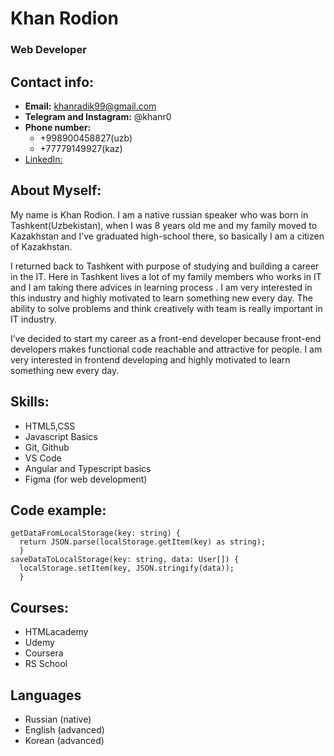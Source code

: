 # Khan Rodion 

### Web Developer

## Contact info:
 * **Email:** khanradik99@gmail.com
 * **Telegram and Instagram:** @khanr0
 * **Phone number:** 
    + +998900458827(uzb)
    + +77779149927(kaz)
 * [LinkedIn:](linkedin.com/in/rodionkhan)

## About Myself: 
 My name is  Khan Rodion. I am a native russian speaker who was born in Tashkent(Uzbekistan), when I was 8 years old me and my family moved to Kazakhstan and I’ve graduated high-school there,  so basically I am a citizen of Kazakhstan.

I returned back to Tashkent with purpose of studying and building a career in the IT. Here in Tashkent lives a lot of my family members who works in IT and I am taking there advices in learning process . I am very interested in this industry and highly motivated to learn something new every day. The ability to solve problems and think creatively with team is really important in IT industry.

I’ve decided to start my career as a front-end developer because front-end developers makes functional code reachable and attractive for people. I am very interested in frontend developing and highly motivated to learn something new every day.

## Skills:
 * HTML5,CSS
 * Javascript Basics
 * Git, Github
 * VS Code
 * Angular and Typescript basics
 * Figma (for web development) 

## Code example: 
```
getDataFromLocalStorage(key: string) {
  return JSON.parse(localStorage.getItem(key) as string);
  }
saveDataToLocalStorage(key: string, data: User[]) {
  localStorage.setItem(key, JSON.stringify(data));
  }
```

## Courses:
 * HTMLacademy
 * Udemy
 * Coursera 
 * RS School

## Languages
 * Russian (native)
 * English (advanced)
 * Korean (advanced)

